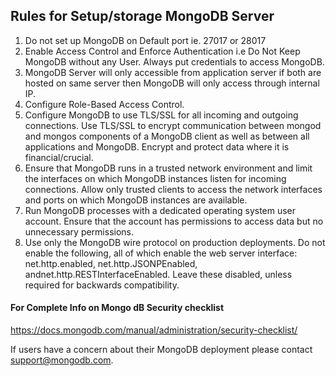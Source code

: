 ## Rules for Setup/storage MongoDB Server ##
1. Do not set up MongoDB on Default port ie. 27017 or 28017
2. Enable Access Control and Enforce Authentication i.e Do Not Keep MongoDB without any User. Always put credentials to access MongoDB.
3. MongoDB Server will only accessible from application server if both are hosted on same server then MongoDB will only access through internal IP.
4. Configure Role-Based Access Control.
5. Configure MongoDB to use TLS/SSL for all incoming and outgoing connections. Use TLS/SSL to encrypt communication between mongod and mongos components of a MongoDB client as well as between all applications and MongoDB.
Encrypt and protect data where it is financial/crucial.
6. Ensure that MongoDB runs in a trusted network environment and limit the interfaces on which MongoDB instances listen for incoming connections. Allow only trusted clients to access the network interfaces and ports on which MongoDB instances are available.
7. Run MongoDB processes with a dedicated operating system user account. Ensure that the account has permissions to access data but no unnecessary permissions.
9. Use only the MongoDB wire protocol on production deployments. Do not enable the following, all of which enable the web server interface: net.http.enabled, net.http.JSONPEnabled, andnet.http.RESTInterfaceEnabled. Leave these disabled, unless required for backwards compatibility.


#### For Complete Info on Mongo dB Security checklist ####
https://docs.mongodb.com/manual/administration/security-checklist/

If users have a concern about their MongoDB deployment please contact support@mongodb.com.

